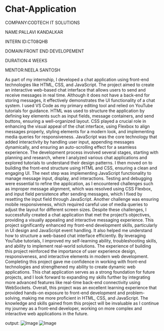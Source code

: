 # Chat-Application

COMPANY:CODTECH IT SOLUTIONS

NAME:PALLAVI KANDALKAR

INTERN ID:CT08QHB

DOMAIN:FRONT END DEVELOPEMENT

DURATION:4 WEEKS

MENTOR:NEELA SANTOSH

As part of my internship, I developed a chat application using front-end technologies like HTML, CSS, and JavaScript. The project aimed to create an interactive web-based chat interface that allows users to send and receive messages in real time. Although it does not have a back-end for storing messages, it effectively demonstrates the UI functionality of a chat system. I used VS Code as my primary editing tool and relied on YouTube tutorials for guidance. HTML was used to structure the application by defining key elements such as input fields, message containers, and send buttons, ensuring a well-organized layout. CSS played a crucial role in enhancing the visual appeal of the chat interface, using Flexbox to align messages properly, styling elements for a modern look, and implementing media queries for responsiveness. JavaScript was the core technology that added interactivity by handling user input, appending messages dynamically, and ensuring an auto-scrolling effect for a seamless experience. The development process involved several stages, starting with planning and research, where I analyzed various chat applications and explored tutorials to understand their design patterns. I then moved on to building the front-end structure using HTML and CSS, ensuring a clean and engaging UI. The next step was implementing JavaScript functionality to manage message input, display, and interactions. Testing and debugging were essential to refine the application, as I encountered challenges such as improper message alignment, which was resolved using CSS Flexbox, and input field persistence after sending messages, which I fixed by resetting the input field through JavaScript. Another challenge was ensuring mobile responsiveness, which required careful use of media queries to adjust the layout for different screen sizes. Despite these challenges, I successfully created a chat application that met the project’s objectives, providing a visually appealing and interactive messaging experience. This project significantly enhanced my front-end development skills, particularly in UI design and JavaScript event handling. It also helped me understand how to structure a web-based chat interface efficiently. By leveraging YouTube tutorials, I improved my self-learning ability, troubleshooting skills, and ability to implement real-world solutions. The experience of building this project reinforced the importance of user experience design, responsiveness, and interactive elements in modern web development. Completing this project gave me confidence in working with front-end technologies and strengthened my ability to create dynamic web applications. This chat application serves as a strong foundation for future projects, and I look forward to expanding my skills further by integrating more advanced features like real-time back-end connectivity using WebSockets. Overall, this project was an excellent learning experience that provided hands-on exposure to front-end development and problem-solving, making me more proficient in HTML, CSS, and JavaScript. The knowledge and skills gained from this project will be invaluable as I continue my journey as a front-end developer, working on more complex and interactive web applications in the future.


output:
![Image](https://github.com/user-attachments/assets/6757b8df-5767-429b-b23a-072c13e6ce32)
![Image](https://github.com/user-attachments/assets/12796f6f-4466-41d6-a71e-6e0fd50612eb)
